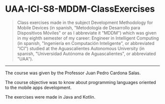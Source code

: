 # UAA-ICI-S8-MDDM-ClassExercises

> Class exercises made in the subject Development Methodology for Mobile Devices (in spanish, "Metodología de Desarrollo para Dispositivos Móviles" or as I abbreviate it "MDDM") which was given in my eighth semester of my career: Engineer in Intelligent Computing (in spanish, "Ingeniería en Computación Inteligente", or abbreviated "ICI") studied at the Aguascalientes Autonomous University (in spanish, "Universidad Autónoma de Aguascalientes", or abbreviated "UAA").

---

The course was given by the Professor Juan Pedro Cardona Salas.

The course objective was to know about programming languages oriented to the mobile apps development.

The exercises were made in Java and Kotlin.
